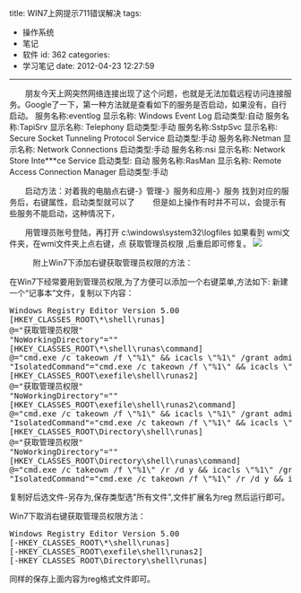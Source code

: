 title: WIN7上网提示711错误解决
tags:
  - 操作系统
  - 笔记
  - 软件
id: 362
categories:
  - 学习笔记
date: 2012-04-23 12:27:59
---

　　朋友今天上网突然网络连接出现了这个问题，也就是无法加载远程访问连接服务。Google了一下，第一种方法就是查看如下的服务是否启动，如果没有，自行启动。
服务名称:eventlog 显示名称: Windows Event Log 启动类型:自动
服务名称:TapiSrv 显示名称: Telephony 启动类型:手动
服务名称:SstpSvc 显示名称: Secure Socket Tunneling Protocol Service 启动类型:手动
服务名称:Netman 显示名称: Network Connections 启动类型:手动
服务名称:nsi 显示名称: Network Store Inte***ce Service 启动类型: 自动
服务名称:RasMan 显示名称: Remote Access Connection Manager 启动类型:手动

　　启动方法：对着我的电脑点右键-》管理-》服务和应用-》服务 找到对应的服务后，右键属性，启动类型就可以了
　　但是如上操作有时并不可以，会提示有些服务不能启动，这种情况下，

　　用管理员账号登陆，再打开 c:\windows\system32\logfiles 如果看到 wmi文件夹，在wmi文件夹上点右键，点 获取管理员权限 ,后重启即可修复。
[![](/images/8c81734100537494754fe25960feac29d5d469fc.jpg)](http://leaverimage.b0.upaiyun.com/20868_o.jpg)

　　　附上Win7下添加右键获取管理员权限的方法：

在Win7下经常要用到管理员权限,为了方便可以添加一个右键菜单,方法如下:
新建一个“记事本”文件，复制以下内容：
<pre lang="c">
Windows Registry Editor Version 5.00
[HKEY_CLASSES_ROOT\*\shell\runas]
@="获取管理员权限"
"NoWorkingDirectory"=""
[HKEY_CLASSES_ROOT\*\shell\runas\command]
@="cmd.exe /c takeown /f \"%1\" && icacls \"%1\" /grant administrators:F"
"IsolatedCommand"="cmd.exe /c takeown /f \"%1\" && icacls \"%1\" /grant administrators:F"
[HKEY_CLASSES_ROOT\exefile\shell\runas2]
@="获取管理员权限"
"NoWorkingDirectory"=""
[HKEY_CLASSES_ROOT\exefile\shell\runas2\command]
@="cmd.exe /c takeown /f \"%1\" && icacls \"%1\" /grant administrators:F"
"IsolatedCommand"="cmd.exe /c takeown /f \"%1\" && icacls \"%1\" /grant administrators:F"
[HKEY_CLASSES_ROOT\Directory\shell\runas]
@="获取管理员权限"
"NoWorkingDirectory"=""
[HKEY_CLASSES_ROOT\Directory\shell\runas\command]
@="cmd.exe /c takeown /f \"%1\" /r /d y && icacls \"%1\" /grant administrators:F /t"
"IsolatedCommand"="cmd.exe /c takeown /f \"%1\" /r /d y && icacls \"%1\" /grant administrators:F /t"
</pre>
复制好后选文件-另存为,保存类型选"所有文件",文件扩展名为reg 然后运行即可。

Win7下取消右键获取管理员权限方法：
<pre lang="c">
Windows Registry Editor Version 5.00
[-HKEY_CLASSES_ROOT\*\shell\runas]
[-HKEY_CLASSES_ROOT\exefile\shell\runas2]
[-HKEY_CLASSES_ROOT\Directory\shell\runas]
</pre>
同样的保存上面内容为reg格式文件即可。